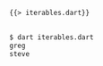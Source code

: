 <!--
title: Iterables
-->

<pre>
<code class="hljs dart">{{> iterables.dart}}
</code>
</pre>

```bash
$ dart iterables.dart
greg
steve
```
